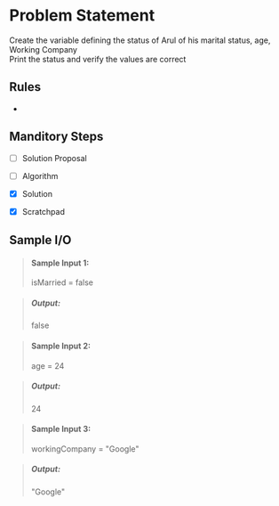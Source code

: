 # Problem Statement

Create the variable defining the status of Arul of his marital status, age, Working Company  
Print the status and verify the values are correct    

## Rules
-

## Manditory Steps

- [ ] Solution Proposal
- [ ] Algorithm
- [x] Solution
- [x] Scratchpad


## Sample I/O

> #### Sample Input 1:
> isMarried = false

> ##### Output:
> false

> #### Sample Input 2:
> age = 24

> ##### Output:
> 24

> #### Sample Input 3:
> workingCompany = "Google"

> ##### Output:
> "Google"
